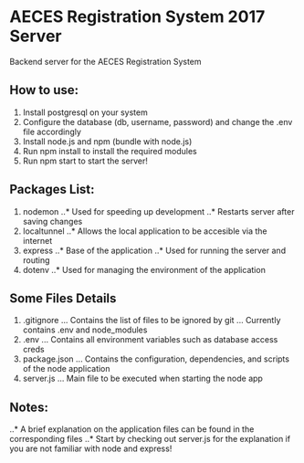 # AECES Registration System 2017 Server
Backend server for the AECES Registration System

## How to use:
1. Install postgresql on your system
2. Configure the database (db, username, password) and change the .env file accordingly
3. Install node.js and npm (bundle with node.js)
4. Run npm install to install the required modules
5. Run npm start to start the server!

## Packages List:
1. nodemon
..* Used for speeding up development
..* Restarts server after saving changes
2. localtunnel
..* Allows the local application to be accesible via the internet
3. express
..* Base of the application
..* Used for running the server and routing
4. dotenv
..* Used for managing the environment of the application

## Some Files Details
1. .gitignore
... Contains the list of files to be ignored by git
... Currently contains .env and node_modules
2. .env
... Contains all environment variables such as database access creds
3. package.json
... Contains the configuration, dependencies, and scripts of the node application
4. server.js
... Main file to be executed when starting the node app

## Notes:
..* A brief explanation on the application files can be found in the corresponding files
..* Start by checking out server.js for the explanation if you are not familiar with node and express!